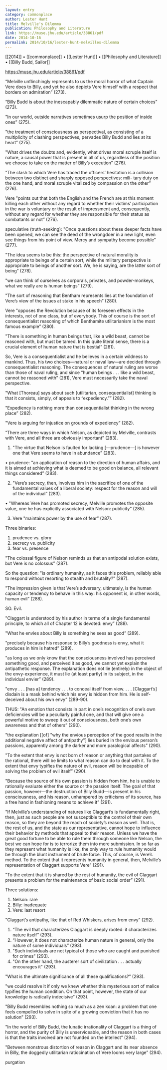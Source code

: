 ```yaml
---
layout: entry
category: commonplace
author: Lester Hunt
title: Melville's Dilemma
publication: Philosophy and Literature
link: https://muse.jhu.edu/article/38861/pdf
date: 2014-10-16
permalink: 2014/10/16/lester-hunt-melvilles-dilemma
---
```


[[2014]] • [[commonplace]] • [[Lester Hunt]] • [[Philosophy and Literature]] • [[Billy Budd, Sailor]]

https://muse.jhu.edu/article/38861/pdf

“Melville unflinchingly represents to us the moral horror of what Captain Vere does to Billy, and yet he also depicts Vere himself with a respect that borders on admiration” (273). 

“Billy Budd is about the inescapably dilemmatic nature of certain choices” (273).

"In our world, outside narratives sometimes usurp the position of inside ones” (275).

"the treatment of consciousness as perspectival, as consisting of a multiplicity of clashing perspectives, pervades Billy Budd and lies at its heart” (275).

"What drives the doubts and, evidently, what drives moral scruple itself is nature, a causal power that is present in all of us, regardless of the position we choose to take on the matter of Billy’s execution” (276). 

"The clash to which Vere has traced the officers’ hesitation is a collision between two distinct and sharply opposed perspectives: mili- tary duty on the one hand, and moral scruple vitalized by compassion on the other” (276).

Vere "points out that both the English and the French are at this moment killing each other without any regard to whether their victims’ participation in the war is voluntary or the result of impressment and, consequently, without any regard for whether they are responsible for their status as combatants or not” (276).

speculative (truth-seeking): "Once questions about these deeper facts have been opened, we can see the deed of the wrongdoer in a new light, even see things from his point of view. Mercy and sympathy become possible” (277).

"The idea seems to be this: the perspective of natural morality is appropriate to beings of a certain sort, while the military perspective is appropriate to beings of another sort. We, he is saying, are the latter sort of being” (278).

"we can think of ourselves as corporals, privates, and powder-monkeys, what we really are is human beings” (279).

"The sort of reasoning that Bentham represents lies at the foundation of Vere’s view of the issues at stake in his speech” (280).

Vere "opposes the Revolution because of its foreseen effects in the interests, not of one class, but of everybody. This of course is the sort of consequentialist reasoning of which Benthamite utilitarianism is the most famous example” (280).

"There is something in human beings that, like a wild beast, cannot be reasoned with, but must be tamed. In this quite literal sense, there is a crucial element of human nature that is bestial” (281).

So, Vere is a consequentialist and he believes in a certain wildness to mankind. Thus, his two choices—natural or naval law—are decided through consequentialist reasoning. The consequences of natural ruling are worse than those of naval ruling, and since “human beings . . . like a wild beast, cannot be reasoned with” (281), Vere must necessarily take the naval perspective.

"What [Thoreau] says about such [utilitarian, consequentialist] thinking is that it consists, simply, of appeals to “expediency.”” (282).

"Expediency is nothing more than consequentialist thinking in the wrong place” (282).

"Vere is arguing for injustice on grounds of expediency” (282).

“There are three ways in which Nelson, as depicted by Melville, contrasts with Vere, and all three are obviously important” (283).

1. "The virtue that Nelson is faulted for lacking [—prudence—] is however one that Vere seems to have in abundance” (283).
 
• prudence: "an application of reason to the direction of human affairs, and it is aimed at achieving what is deemed to be good on balance, all relevant things considered” (283).

2. "Vere’s secrecy, then, involves him in the sacrifice of one of the fundamental values of a liberal society: respect for the reason and will of the individual” (283).
 
	
• "Whereas Vere has promoted secrecy, Melville promotes the opposite value, one he has explicitly associated with Nelson: publicity” (285).

3. Vere "maintains power by the use of fear” (287).

Three binaries:

1. prudence vs. glory
2. secrecy vs. publicity
3. fear vs. presence

"The colossal figure of Nelson reminds us that an antipodal solution exists, but Vere is no colossus” (287).

So the question: "is ordinary humanity, as it faces this problem, reliably able to respond without resorting to stealth and brutality?” (287).

"The impression given is that Vere’s adversary, ultimately, is the human capacity or tendency to behave in this way: his opponent is, in other words, human evil” (288).


SO. Evil.

"Claggart is understood by his author in terms of a single fundamental principle, to which all of Chapter 12 is devoted: envy” (288).

"What he envies about Billy is something he sees as good” (289).

"precisely because his response to Billy’s goodness is envy, what it produces in him is hatred” (289).

"as long as we only know that the consciousness involved has perceived something good, and perceived it as good, we cannot yet explain the antipathetic response. The explanation does not lie (entirely) in the object of the envy-experience, it must lie (at least partly) in its subject, in the individual envier” (289).

"envy . . . [has a] tendency . . . to conceal itself from view. . . . [Claggart’s] disdain is a mask behind which his envy is hidden from him. He is self-deceived about his own envy” (289-90).

THUS: "An emotion that consists in part in one’s recognition of one’s own deficiencies will be a peculiarly painful one, and that will give one a powerful motive to sweep it out of consciousness, both one’s own awareness and that of others” (290).

"the explanation [[of] "why the envious perception of the good results in the additional negative affect of antipathy"] lies buried in the envious person’s passions, apparently among the darker and more paralogical affects” (290).

"To the extent that envy is not born of reason or anything that partakes of the rational, there will be limits to what reason can do to deal with it. To the extent that envy typifies the nature of evil, reason will be incapable of solving the problem of evil itself” (290).

"Because the source of his own passion is hidden from him, he is unable to rationally evaluate either the source or the passion itself. The goal of that passion, however—the destruction of Billy Budd—is present in his consciousness, and his reason, unhampered by criticisms of its source, has a free hand in fashioning means to achieve it” (291).


"If Melville’s understanding of natures like Claggart’s is fundamentally right, then, just as such people are not susceptible to the control of their own reason, so they are beyond the reach of society’s reason as well. That is, the rest of us, and the state as our representative, cannot hope to influence their behavior by methods that appeal to their reason. Unless we have the great good fortune to be able to rule them through someone like Nelson, the best we can hope for is to terrorize them into mere submission. In so far as they represent what humanity is like, the only way to rule humanity would be through the blunt instrument of brute force. This, of course, is Vere’s method. To the extent that it represents humanity in general, then, Melville’s representation of Claggart supports Vere” (291).

"To the extent that it is shared by the rest of humanity, the evil of Claggart presents a problem for the maintenance of basic social order” (291).

Three solutions:

1. Nelson: rare
2. Billy: inadequate
3. Vere: last resort

"Claggart’s antipathy, like that of Red Whiskers, arises from envy” (292).

1. “The evil that characterizes Claggart is deeply rooted: it characterizes nature itself” (293).
2. “However, it does not characterize human nature in general, only the nature of some individuals” (293).
3. "Such individuals are not typical of those who are caught and punished for crimes” (293).
4. "On the other hand, the austerer sort of civilization . . . actually encourages it" (293).

"What is the ultimate significance of all these qualifications?” (293).

"we could resolve it if only we knew whether this mysterious sort of malice typifies the human condition. On that point, however, the state of our knowledge is radically indecisive” (293).

"Billy Budd resembles nothing so much as a zen koan: a problem that one feels compelled to solve in spite of a growing conviction that it has no solution” (293).

"In the world of Billy Budd, the lunatic irrationality of Claggart is a thing of horror, and the purity of Billy is unserviceable, and the reason in both cases is that the traits involved are not founded on the intellect” (294).

"Between monstrous distortion of reason in Claggart and its near absence in Billy, the doggedly utilitarian ratiocination of Vere looms very large” (294).

purgation
